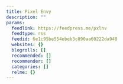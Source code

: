 ```yaml
---
title: Pixel Envy
description: ""
params:
  feedlink: https://feedpress.me/pxlnv
  feedtype: rss
  feedid: 6e1c95be554ebeb3c890aa60222da940
  websites: {}
  blogrolls: []
  recommended: []
  recommender: []
  categories: []
  relme: {}
---
```

